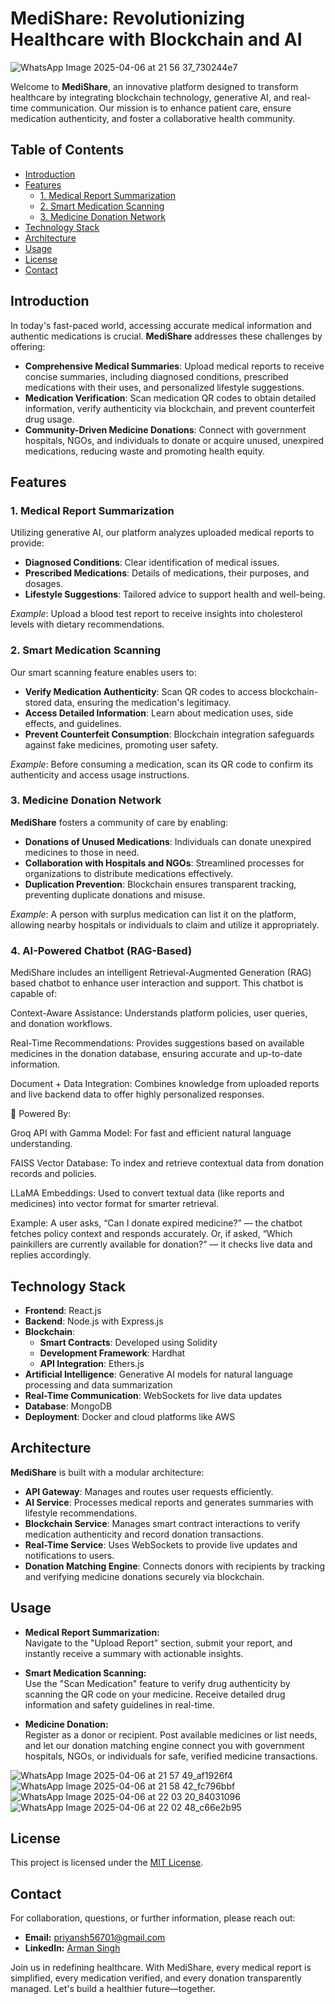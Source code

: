 # MediShare: Revolutionizing Healthcare with Blockchain and AI

![WhatsApp Image 2025-04-06 at 21 56 37_730244e7](https://github.com/user-attachments/assets/638d2fcb-6f3b-4c9b-a849-a1bbd3d4d44e)

Welcome to **MediShare**, an innovative platform designed to transform healthcare by integrating blockchain technology, generative AI, and real-time communication. Our mission is to enhance patient care, ensure medication authenticity, and foster a collaborative health community.

## Table of Contents

- [Introduction](#introduction)
- [Features](#features)
  - [1. Medical Report Summarization](#1-medical-report-summarization)
  - [2. Smart Medication Scanning](#2-smart-medication-scanning)
  - [3. Medicine Donation Network](#3-medicine-donation-network)
- [Technology Stack](#technology-stack)
- [Architecture](#architecture)
- [Usage](#usage)
- [License](#license)
- [Contact](#contact)

## Introduction

In today's fast-paced world, accessing accurate medical information and authentic medications is crucial. **MediShare** addresses these challenges by offering:

- **Comprehensive Medical Summaries**: Upload medical reports to receive concise summaries, including diagnosed conditions, prescribed medications with their uses, and personalized lifestyle suggestions.
- **Medication Verification**: Scan medication QR codes to obtain detailed information, verify authenticity via blockchain, and prevent counterfeit drug usage.
- **Community-Driven Medicine Donations**: Connect with government hospitals, NGOs, and individuals to donate or acquire unused, unexpired medications, reducing waste and promoting health equity.

## Features

### 1. Medical Report Summarization

Utilizing generative AI, our platform analyzes uploaded medical reports to provide:

- **Diagnosed Conditions**: Clear identification of medical issues.
- **Prescribed Medications**: Details of medications, their purposes, and dosages.
- **Lifestyle Suggestions**: Tailored advice to support health and well-being.

*Example*: Upload a blood test report to receive insights into cholesterol levels with dietary recommendations.

### 2. Smart Medication Scanning

Our smart scanning feature enables users to:

- **Verify Medication Authenticity**: Scan QR codes to access blockchain-stored data, ensuring the medication's legitimacy.
- **Access Detailed Information**: Learn about medication uses, side effects, and guidelines.
- **Prevent Counterfeit Consumption**: Blockchain integration safeguards against fake medicines, promoting user safety.

*Example*: Before consuming a medication, scan its QR code to confirm its authenticity and access usage instructions.

### 3. Medicine Donation Network

**MediShare** fosters a community of care by enabling:

- **Donations of Unused Medications**: Individuals can donate unexpired medicines to those in need.
- **Collaboration with Hospitals and NGOs**: Streamlined processes for organizations to distribute medications effectively.
- **Duplication Prevention**: Blockchain ensures transparent tracking, preventing duplicate donations and misuse.

*Example*: A person with surplus medication can list it on the platform, allowing nearby hospitals or individuals to claim and utilize it appropriately.

### 4. AI-Powered Chatbot (RAG-Based)
MediShare includes an intelligent Retrieval-Augmented Generation (RAG) based chatbot to enhance user interaction and support. This chatbot is capable of:

Context-Aware Assistance: Understands platform policies, user queries, and donation workflows.

Real-Time Recommendations: Provides suggestions based on available medicines in the donation database, ensuring accurate and up-to-date information.

Document + Data Integration: Combines knowledge from uploaded reports and live backend data to offer highly personalized responses.

🔧 Powered By:

Groq API with Gamma Model: For fast and efficient natural language understanding.

FAISS Vector Database: To index and retrieve contextual data from donation records and policies.

LLaMA Embeddings: Used to convert textual data (like reports and medicines) into vector format for smarter retrieval.

Example: A user asks, “Can I donate expired medicine?” — the chatbot fetches policy context and responds accurately. Or, if asked, “Which painkillers are currently available for donation?” — it checks live data and replies accordingly.

## Technology Stack

- **Frontend**: React.js
- **Backend**: Node.js with Express.js
- **Blockchain**:
  - **Smart Contracts**: Developed using Solidity
  - **Development Framework**: Hardhat
  - **API Integration**: Ethers.js
- **Artificial Intelligence**: Generative AI models for natural language processing and data summarization
- **Real-Time Communication**: WebSockets for live data updates
- **Database**: MongoDB
- **Deployment**: Docker and cloud platforms like AWS

## Architecture

**MediShare** is built with a modular architecture:

- **API Gateway**: Manages and routes user requests efficiently.
- **AI Service**: Processes medical reports and generates summaries with lifestyle recommendations.
- **Blockchain Service**: Manages smart contract interactions to verify medication authenticity and record donation transactions.
- **Real-Time Service**: Uses WebSockets to provide live updates and notifications to users.
- **Donation Matching Engine**: Connects donors with recipients by tracking and verifying medicine donations securely via blockchain.


## Usage

- **Medical Report Summarization:**  
  Navigate to the "Upload Report" section, submit your report, and instantly receive a summary with actionable insights.

- **Smart Medication Scanning:**  
  Use the "Scan Medication" feature to verify drug authenticity by scanning the QR code on your medicine. Receive detailed drug information and safety guidelines in real-time.

- **Medicine Donation:**  
  Register as a donor or recipient. Post available medicines or list needs, and let our donation matching engine connect you with government hospitals, NGOs, or individuals for safe, verified medicine transactions.

![WhatsApp Image 2025-04-06 at 21 57 49_af1926f4](https://github.com/user-attachments/assets/7950cad9-3029-44bf-8302-12f890ca6f83)
![WhatsApp Image 2025-04-06 at 21 58 42_fc796bbf](https://github.com/user-attachments/assets/78c23c0f-c0f6-4ac1-8c6f-17d633124f75)
![WhatsApp Image 2025-04-06 at 22 03 20_84031096](https://github.com/user-attachments/assets/9383bbaf-2839-433d-8ae4-5fd04c813e24)
![WhatsApp Image 2025-04-06 at 22 02 48_c66e2b95](https://github.com/user-attachments/assets/d32082fc-b663-407b-8752-a801710e07c1)


## License

This project is licensed under the [MIT License](LICENSE).

## Contact

For collaboration, questions, or further information, please reach out:

- **Email:** priyansh56701@gmail.com
- **LinkedIn:** [Arman Singh](https://www.linkedin.com/in/arman-singh-9bb83628a/)

Join us in redefining healthcare. With MediShare, every medical report is simplified, every medication verified, and every donation transparently managed. Let's build a healthier future—together.
``` 

